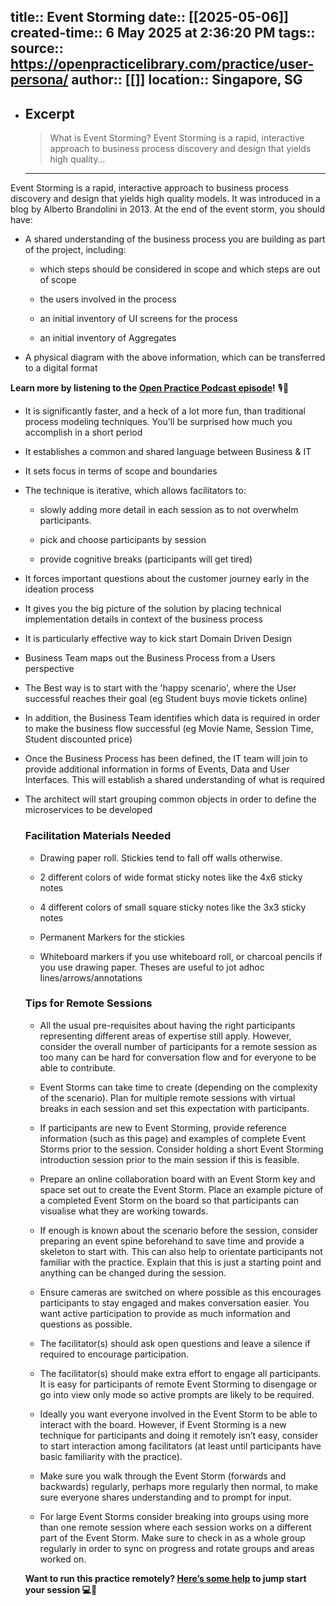 
title:: Event Storming
date:: [[2025-05-06]]
created-time:: 6 May 2025 at 2:36:20 PM
tags:: 
source:: https://openpracticelibrary.com/practice/user-persona/
author:: [[]]
location:: Singapore, SG
---

- ## Excerpt
  > What is Event Storming? Event Storming is a rapid, interactive approach to business process discovery and design that yields high quality…

  - ---


Event Storming is a rapid, interactive approach to business process discovery and design that yields high quality models. It was introduced in a blog by Alberto Brandolini in 2013. At the end of the event storm, you should have:

-   A shared understanding of the business process you are building as part of the project, including:
    
    -   which steps should be considered in scope and which steps are out of scope
        
    -   the users involved in the process
        
    -   an initial inventory of UI screens for the process
        
    -   an initial inventory of Aggregates
        
-   A physical diagram with the above information, which can be transferred to a digital format
    

**Learn more by listening to the [Open Practice Podcast episode](https://anchor.fm/openpracticelibrary/embed/episodes/Event-Storming-w-Patrick-Carney-eamad6/a-a1e5659)!** 🎙️🌠

-   It is significantly faster, and a heck of a lot more fun, than traditional process modeling techniques. You'll be surprised how much you accomplish in a short period
    
-   It establishes a common and shared language between Business & IT
    
-   It sets focus in terms of scope and boundaries
    
-   The technique is iterative, which allows facilitators to:
    
    -   slowly adding more detail in each session as to not overwhelm participants.
        
    -   pick and choose participants by session
        
    -   provide cognitive breaks (participants will get tired)
        
-   It forces important questions about the customer journey early in the ideation process
    
-   It gives you the big picture of the solution by placing technical implementation details in context of the business process
    
-   It is particularly effective way to kick start Domain Driven Design
    

-   Business Team maps out the Business Process from a Users perspective
    
-   The Best way is to start with the 'happy scenario', where the User successful reaches their goal (eg Student buys movie tickets online)
    
-   In addition, the Business Team identifies which data is required in order to make the business flow successful (eg Movie Name, Session Time, Student discounted price)
    
-   Once the Business Process has been defined, the IT team will join to provide additional information in forms of Events, Data and User Interfaces. This will establish a shared understanding of what is required
    
-   The architect will start grouping common objects in order to define the microservices to be developed
    
    ### Facilitation Materials Needed
    
    -   Drawing paper roll. Stickies tend to fall off walls otherwise.
        
    -   2 different colors of wide format sticky notes like the 4x6 sticky notes
        
    -   4 different colors of small square sticky notes like the 3x3 sticky notes
        
    -   Permanent Markers for the stickies
        
    -   Whiteboard markers if you use whiteboard roll, or charcoal pencils if you use drawing paper. Theses are useful to jot adhoc lines/arrows/annotations
        
    
    ### Tips for Remote Sessions
    
    -   All the usual pre-requisites about having the right participants representing different areas of expertise still apply. However, consider the overall number of participants for a remote session as too many can be hard for conversation flow and for everyone to be able to contribute.
        
    -   Event Storms can take time to create (depending on the complexity of the scenario). Plan for multiple remote sessions with virtual breaks in each session and set this expectation with participants.
        
    -   If participants are new to Event Storming, provide reference information (such as this page) and examples of complete Event Storms prior to the session. Consider holding a short Event Storming introduction session prior to the main session if this is feasible.
        
    -   Prepare an online collaboration board with an Event Storm key and space set out to create the Event Storm. Place an example picture of a completed Event Storm on the board so that participants can visualise what they are working towards.
        
    -   If enough is known about the scenario before the session, consider preparing an event spine beforehand to save time and provide a skeleton to start with. This can also help to orientate participants not familiar with the practice. Explain that this is just a starting point and anything can be changed during the session.
        
    -   Ensure cameras are switched on where possible as this encourages participants to stay engaged and makes conversation easier. You want active participation to provide as much information and questions as possible.
        
    -   The facilitator(s) should ask open questions and leave a silence if required to encourage participation.
        
    -   The facilitator(s) should make extra effort to engage all participants. It is easy for participants of remote Event Storming to disengage or go into view only mode so active prompts are likely to be required.
        
    -   Ideally you want everyone involved in the Event Storm to be able to interact with the board. However, if Event Storming is a new technique for participants and doing it remotely isn’t easy, consider to start interaction among facilitators (at least until participants have basic familiarity with the practice).
        
    -   Make sure you walk through the Event Storm (forwards and backwards) regularly, perhaps more regularly then normal, to make sure everyone shares understanding and to prompt for input.
        
    -   For large Event Storms consider breaking into groups using more than one remote session where each session works on a different part of the Event Storm. Make sure to check in as a whole group regularly in order to sync on progress and rotate groups and areas worked on.
        
    
    **Want to run this practice remotely? [Here’s some help](https://app.mural.co/template/5cf73c69-1709-4c8f-b2d4-d9dcc7142694/f1708695-c17b-4f38-a301-fcb25da81afa) to jump start your session 💻🙏**
